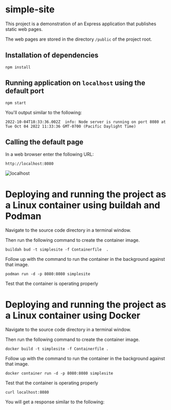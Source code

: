 # simple-site
This project is a demonstration of an Express application that publishes static web pages.

The web pages are stored in the directory `/public` of the project root.

## Installation of dependencies

`npm install`

## Running application on `localhost` using the default port

`npm start`

You'll output similar to the following:

```
2022-10-04T18:33:36.002Z  info: Node server is running on port 8080 at Tue Oct 04 2022 11:33:36 GMT-0700 (Pacific Daylight Time)
```

## Calling the default page

In a web browser enter the following URL:

`http://localhost:8080`


![localhost](https://user-images.githubusercontent.com/1110569/193900809-922f3c56-a6b6-4de3-bfac-310e70f98f94.png)

# Deploying and running the project as a Linux container using buildah and Podman

Navigate to the source code directory in a terminal window.

Then run the following command to create the container image.

`buildah bud -t simplesite -f Containerfile  .`

Follow up with the command to run the container in the background against that image.

`podman run -d -p 8080:8080 simplesite`

Test that the container is operating properly

# Deploying and running the project as a Linux container using Docker

Navigate to the source code directory in a terminal window.

Then run the following command to create the container image.

`docker build -t simplesite -f Containerfile .`

Follow up with the command to run the container in the background against that image.

`docker container run -d -p 8080:8080 simplesite`

Test that the container is operating properly

`curl localhost:8080`

You will get a response similar to the following:


